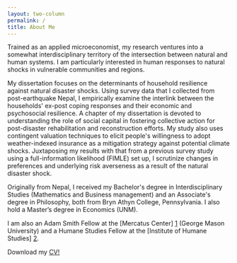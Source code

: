 ```yaml
---
layout: two-column
permalink: /
title: About Me
---
```


Trained as an applied microeconomist, my research ventures into a somewhat interdisciplinary territory of the intersection between natural and human systems. I am particularly interested in human responses to natural shocks in vulnerable communities and regions.

My dissertation focuses on the determinants of household resilience against natural disaster shocks. Using survey data that I collected from post-earthquake Nepal, I empirically examine the interlink between the households' ex-post coping responses and their economic and psychosocial resilience. A chapter of my dissertation is devoted to understanding the role of social capital in fostering collective action for post-disaster rehabilitation and reconstruction efforts. My study also uses contingent valuation techniques to elicit people's willingness to adopt weather-indexed insurance as a mitigation strategy against potential climate shocks. Juxtaposing my results with that from a previous survey study using a full-information likelihood (FIMLE) set up, I scrutinize changes in preferences and underlying risk averseness as a result of the natural disaster shock.

Originally from Nepal, I received my Bachelor's degree in Interdisciplinary Studies (Mathematics and Business management) and an Associate's degree in Philosophy, both from Bryn Athyn College, Pennsylvania. I also hold a Master’s degree in Economics (UNM).

I am also an Adam Smith Fellow at the [Mercatus Center] [1] (George Mason University) and a Humane Studies Fellow at the [Institute of Humane Studies] [2].


Download my <a class="mark" href="/files/CV.pdf">CV!</a>


[1]: https://asp.mercatus.org/people/veeshan-rayamajhee
[2]: https://theihs.org/

